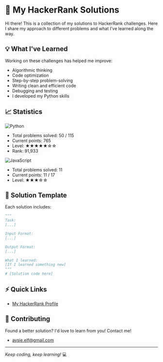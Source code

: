 # 🎯 My HackerRank Solutions

Hi there! This is a collection of my solutions to HackerRank challenges. 
Here I share my approach to different problems and what I've learned along the way.

## 💡 What I've Learned
Working on these challenges has helped me improve:
- Algorithmic thinking
- Code optimization
- Step-by-step problem-solving
- Writing clean and efficient code
- Debugging and testing
- I developed my Python skills

## 📈 Statistics
![Python](https://img.shields.io/badge/Python-14354C?style=for-the-badge&logo=python&logoColor=white)
- Total problems solved: 50 / 115
- Current points: 765
- Level: ★★★★★☆☆
- Rank: 91,933


![JavaScript](https://img.shields.io/badge/JavaScript-323330?style=for-the-badge&logo=javascript&logoColor=F7DF1E)
- Total problems solved: 11
- Current points: 11 / 17
- Level: ★★★☆☆

## 📝 Solution Template

Each solution includes:
```python
"""
Task:
[...]

Input Format:
[...]

Output Format:
[...]

What I learned:
[If I learned something new]
"""
# [Solution code here]
```

## ⚡ Quick Links
- [My HackerRank Profile](https://www.hackerrank.com/profile/aysie_elf)

## 🌟 Contributing
Found a better solution? I'd love to learn from you! Contact me!
- aysie.elf@gmail.com
---
*Keep coding, keep learning!* 💻
